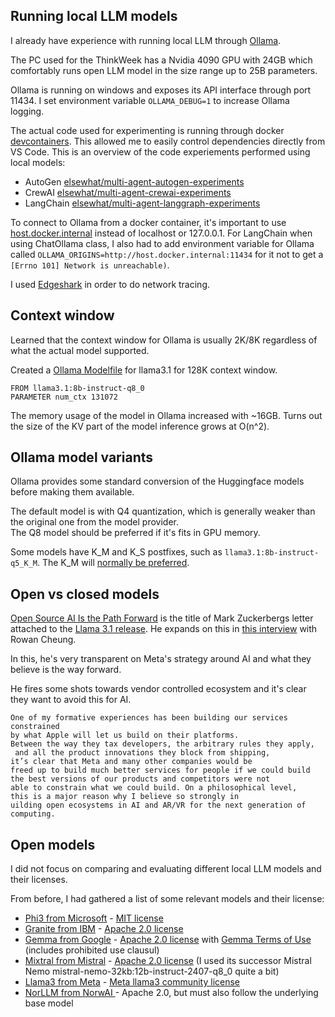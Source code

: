
## Running local LLM models
I already have experience with running local LLM through [Ollama](https://ollama.com/). 

The PC used for the ThinkWeek has a Nvidia 4090 GPU with 24GB which comfortably runs open LLM model in the size range up to 25B parameters.

Ollama is running on windows and exposes its API interface through port 11434. I set environment variable `OLLAMA_DEBUG=1` to increase Ollama logging.

The actual code used for experimenting is running through docker [devcontainers](https://containers.dev/). This allowed me to easily control dependencies directly from VS Code. 
This is an overview of the code experiements performed using local models: 

- AutoGen [elsewhat/multi-agent-autogen-experiments](https://github.com/elsewhat/multi-agent-autogen-experiments)
- CrewAI [elsewhat/multi-agent-crewai-experiments](https://github.com/elsewhat/multi-agent-crewai-experiments)
- LangChain [elsewhat/multi-agent-langgraph-experiments](https://github.com/elsewhat/multi-agent-langgraph-experiments)

To connect to Ollama from a docker container, it's important to use [host.docker.internal](https://docs.docker.com/desktop/networking/#i-want-to-connect-from-a-container-to-a-service-on-the-host) instead of localhost or 127.0.0.1. For LangChain when using ChatOllama class, I also had to add environment variable for Ollama called `OLLAMA_ORIGINS=http://host.docker.internal:11434` for it not to get a `[Errno 101] Network is unreachable)`.

I used [Edgeshark](https://edgeshark.siemens.io/) in order to do network tracing.

## Context window
Learned that the context window for Ollama is usually 2K/8K regardless of what the actual model supported. 

Created a [Ollama Modelfile](https://github.com/ollama/ollama/blob/main/docs/modelfile.md) for llama3.1 for 128K context window.
```
FROM llama3.1:8b-instruct-q8_0
PARAMETER num_ctx 131072
```

The memory usage of the model in Ollama increased with ~16GB. Turns out the size of the KV part of the model inference grows at O(n^2).

## Ollama model variants 
Ollama provides some standard conversion of the Huggingface models before making them available. 

The default model is with Q4 quantization, which is generally weaker than the original one from the model provider.  
The Q8 model should be preferred if it's fits in GPU memory. 

Some models have K_M and K_S postfixes, such as `llama3.1:8b-instruct-q5_K_M`. The K_M will [normally be preferred](https://github.com/ggerganov/llama.cpp/pull/1684#issuecomment-1579252501).

## Open vs closed models
[Open Source AI Is the Path Forward](https://about.fb.com/news/2024/07/open-source-ai-is-the-path-forward/) is the title of Mark Zuckerbergs letter attached to the [Llama 3.1 release](https://ai.meta.com/blog/meta-llama-3-1/). He expands on this in [this interview](https://x.com/rowancheung/status/1815763595197616155) with Rowan Cheung.

In this, he's very transparent on Meta's strategy around AI and what they believe is the way forward.

He fires some shots towards vendor controlled ecosystem and it's clear they want to avoid this for AI.
```
One of my formative experiences has been building our services constrained 
by what Apple will let us build on their platforms. 
Between the way they tax developers, the arbitrary rules they apply,
 and all the product innovations they block from shipping,
it’s clear that Meta and many other companies would be 
freed up to build much better services for people if we could build 
the best versions of our products and competitors were not 
able to constrain what we could build. On a philosophical level, 
this is a major reason why I believe so strongly in 
uilding open ecosystems in AI and AR/VR for the next generation of computing.
```

## Open models
I did not focus on comparing and evaluating different local LLM models and their licenses. 

From before, I had gathered a list of some relevant models and their license: 

- [Phi3 from Microsoft](https://huggingface.co/collections/microsoft/phi-3-6626e15e9585a200d2d761e3) - [MIT license](https://huggingface.co/microsoft/Phi-3-mini-128k-instruct#license)
- [Granite from IBM](https://huggingface.co/ibm-granite) - [Apache 2.0 license](https://github.com/ibm-granite/granite-code-models/tree/main)
- [Gemma from Google](https://huggingface.co/google/gemma-7b) - [Apache 2.0 license](https://github.com/google-deepmind/gemma/blob/main/LICENSE) with [Gemma Terms of Use](https://ai.google.dev/gemma/terms) (includes prohibited use clausul)
- [Mixtral from Mistral](https://huggingface.co/mistralai) - [Apache 2.0 license](https://huggingface.co/mistralai/Mistral-7B-Instruct-v0.2) (I used its successor Mistral Nemo mistral-nemo-32kb:12b-instruct-2407-q8_0 quite a bit)
- [Llama3 from Meta](https://github.com/meta-llama/llama3/blob/main/MODEL_CARD.md) - [Meta llama3 community license](https://llama.meta.com/llama3/license/)
- [NorLLM from NorwAI ](https://www.universitetsavisa.no/406796)- Apache 2.0, but must also follow the underlying base model
